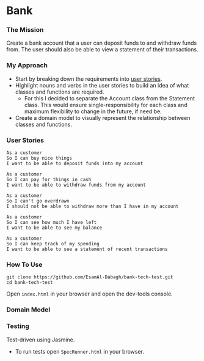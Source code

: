 # Bank

### The Mission
Create a bank account that a user can deposit funds to and withdraw funds from. The user should also be able to view a statement of their transactions. 

### My Approach
* Start by breaking down the requirements into [user stories](#User-Stories).
* Highlight nouns and verbs in the user stories to build an idea of what classes and functions are required.
  * For this I decided to separate the Account class from the Statement class. This would ensure single-responsibility for each class and maximum flexibility to change in the future, if need be. 
* Create a domain model to visually represent the relationship between classes and functions. 

### User Stories

```
As a customer
So I can buy nice things
I want to be able to deposit funds into my account
```

```
As a customer
So I can pay for things in cash
I want to be able to withdraw funds from my account
```

```
As a customer
So I can't go overdrawn
I should not be able to withdraw more than I have in my account
```

```
As a customer
So I can see how much I have left
I want to be able to see my balance
```

```
As a customer
So I can keep track of my spending
I want to be able to see a statement of recent transactions
```

### How To Use

```
git clone https://github.com/EsamAl-Dabagh/bank-tech-test.git
cd bank-tech-test
```

Open `index.html` in your browser and open the dev-tools console.

### Domain Model

### Testing

Test-driven using Jasmine.
  * To run tests open `SpecRunner.html` in your browser.